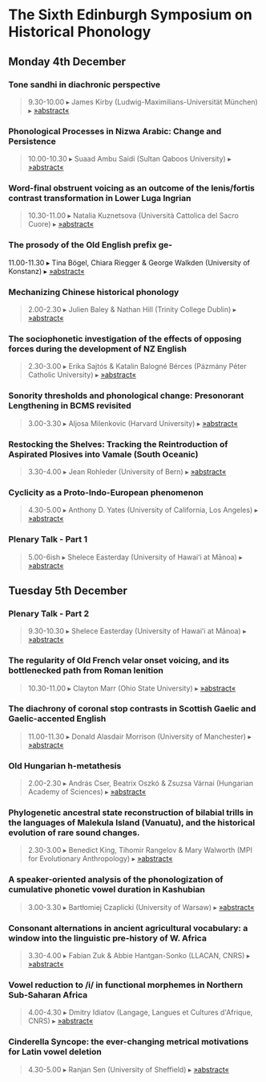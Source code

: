 # The Sixth Edinburgh Symposium on Historical Phonology

## Monday 4th December

### Tone sandhi in diachronic perspective
> 9.30-10.00 ▸ James Kirby (Ludwig-Maximilians-Universität München) ▸ <a href="">»abstract«</a>

### Phonological Processes in Nizwa Arabic: Change and Persistence
> 10.00-10.30 ▸ Suaad Ambu Saidi (Sultan Qaboos University) ▸ <a href="">»abstract«</a>


### Word-final obstruent voicing as an outcome of the lenis/fortis contrast transformation in Lower Luga Ingrian
> 10.30-11.00 ▸ Natalia Kuznetsova (Università Cattolica del Sacro Cuore) ▸ <a href="">»abstract«</a>

### The prosody of the Old English prefix ge-
11.00-11.30 ▸ Tina Bögel, Chiara Riegger & George Walkden (University of Konstanz) ▸ <a href="">»abstract«</a>

### Mechanizing Chinese historical phonology
> 2.00-2.30 ▸ Julien Baley & Nathan Hill (Trinity College Dublin) ▸ <a href="">»abstract«</a>

###  The sociophonetic investigation of the effects of opposing forces during the development of NZ English
> 2.30-3.00 ▸ Erika Sajtós & Katalin Balogné Bérces (Pázmány Péter Catholic University) ▸ <a href="">»abstract«</a>

###  Sonority thresholds and phonological change: Presonorant Lengthening in BCMS revisited
> 3.00-3.30 ▸ Aljosa Milenkovic (Harvard University) ▸ <a href="">»abstract«</a>


### Restocking the Shelves: Tracking the Reintroduction of Aspirated Plosives into Vamale (South Oceanic)
> 3.30-4.00 ▸ Jean Rohleder (University of Bern) ▸ <a href="">»abstract«</a>

### Cyclicity as a Proto-Indo-European phenomenon
> 4.30-5.00 ▸ Anthony D. Yates (University of California, Los Angeles) ▸ <a href="">»abstract«</a>

### Plenary Talk - Part 1
> 5.00-6ish ▸ Shelece Easterday (University of Hawaiʻi at Mānoa) ▸ <a href="">»abstract«</a>

## Tuesday 5th December

### Plenary Talk - Part 2
> 9.30-10.30 ▸ Shelece Easterday (University of Hawaiʻi at Mānoa) ▸ <a href="">»abstract«</a>

### The regularity of Old French velar onset voicing, and its bottlenecked path from Roman lenition
> 10.30-11.00 ▸ Clayton Marr (Ohio State University) ▸ <a href="">»abstract«</a>

### The diachrony of coronal stop contrasts in Scottish Gaelic and Gaelic-accented English
> 11.00-11.30 ▸ Donald Alasdair Morrison (University of Manchester) ▸ <a href="">»abstract«</a>

### Old Hungarian h-metathesis
> 2.00-2.30 ▸ András Cser, Beatrix Oszkó & Zsuzsa Várnai (Hungarian Academy of Sciences) ▸ <a href="">»abstract«</a>

### Phylogenetic ancestral state reconstruction of bilabial trills in the languages of Malekula Island (Vanuatu), and the historical evolution of rare sound changes.
> 2.30-3.00 ▸ Benedict King, Tihomir Rangelov & Mary Walworth (MPI for Evolutionary Anthropology) ▸ <a href="">»abstract«</a>

### A speaker-oriented analysis of the phonologization of cumulative phonetic vowel duration in Kashubian
> 3.00-3.30 ▸ Bartłomiej Czaplicki (University of Warsaw) ▸ <a href="">»abstract«</a>

### Consonant alternations in ancient agricultural vocabulary: a window into the linguistic pre-history of W. Africa
> 3.30-4.00 ▸ Fabian Zuk & Abbie Hantgan-Sonko (LLACAN, CNRS) ▸ <a href="">»abstract«</a>

### Vowel reduction to /i/ in functional morphemes in Northern Sub-Saharan Africa
> 4.00-4.30 ▸ Dmitry Idiatov (Langage, Langues et Cultures d'Afrique, CNRS) ▸ <a href="">»abstract«</a>

### Cinderella Syncope: the ever-changing metrical motivations for Latin vowel deletion
> 4.30-5.00 ▸ Ranjan Sen (University of Sheffield) ▸ <a href="">»abstract«</a>
